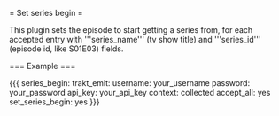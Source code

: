 = Set series begin =

This plugin sets the episode to start getting a series from, for each accepted entry with '''series_name''' (tv show title) and '''series_id''' (episode id, like S01E03) fields.

=== Example ===

{{{
  series_begin:
    trakt_emit:
      username: your_username
      password: your_password
      api_key: your_api_key
      context: collected
    accept_all: yes
    set_series_begin: yes
}}}